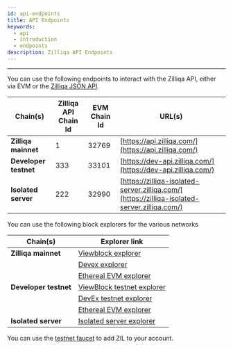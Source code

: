 ```yaml
---
id: api-endpoints
title: API Endpoints
keywords:
  - api
  - introduction
  - endpoints
description: Zilliqa API Endpoints
---
```


---

You can use the following endpoints to interact with the Zilliqa API, either via EVM or the
[Zilliqa JSON API](./api-introduction.md).

| Chain(s)              | Zilliqa API Chain Id | EVM Chain Id | URL(s)                                                                                       |
| --------------------- | -------------------- | ------------ | -------------------------------------------------------------------------------------------- |
| **Zilliqa mainnet**   | 1                    | 32769        | [https://api.zilliqa.com/](https://api.zilliqa.com/)                                         |
| **Developer testnet** | 333                  | 33101        | [https://dev-api.zilliqa.com/](https://dev-api.zilliqa.com/)                                 |
| **Isolated server**   | 222                  | 32990        | [https://zilliqa-isolated-server.zilliqa.com/](https://zilliqa-isolated-server.zilliqa.com/) |

You can use the following block explorers for the various networks

| Chain(s)              | Explorer link                                                                                                    |
| --------------------- | ---------------------------------------------------------------------------------------------------------------- |
| **Zilliqa mainnet**   | [Viewblock explorer](https://viewblock.io/zilliqa)                                                               |
|                       | [Devex explorer](https://devex.zilliqa.com/)                                                                     |
|                       | [Ethereal EVM explorer](https://evmx.zilliqa.com/overview)                                                       |
| **Developer testnet** | [ViewBlock testnet explorer](https://viewblock.io/zilliqa?network=testnet)                                       |
|                       | [DevEx testnet explorer](https://devex.zilliqa.com/?network=https%3A%2F%2Fdev-api.zilliqa.com)                   |
|                       | [Ethereal EVM explorer](https://evmx-dev.zilliqa.com/overview)                                                   |
| **Isolated server**   | [Isolated server explorer](https://devex.zilliqa.com/?network=https%3A%2F%2Fzilliqa-isolated-server.zilliqa.com) |

You can use the [testnet faucet](../../developers/developer-toolings/dev-tools-faucet.md) to add ZIL to your account.
